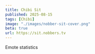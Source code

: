 ```yaml
---
title: Chibi Sit
published: 2025-08-15
tags: [Chibi]
image: "./images/nobber-sit-cover.png"
beta: true
url: https://sit.nobbers.tv
---
```


Emote statistics